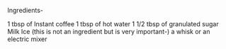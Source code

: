 Ingredients-

1 tbsp of Instant coffee
1 tbsp of hot water
1 1/2 tbsp of granulated sugar
Milk
Ice
(this is not an ingredient but is very important-)
a whisk or an electric mixer
